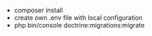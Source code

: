 - composer install
- create own .env file with local configuration
- php bin/console doctrine:migrations:migrate
